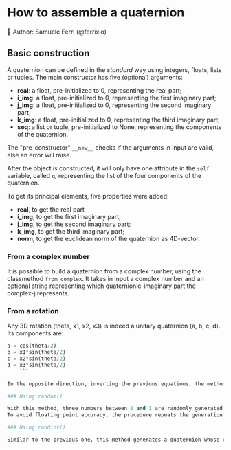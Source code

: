 # How to assemble a quaternion

🐉 Author: Samuele Ferri (@ferrixio)

## Basic construction

A quaternion can be defined in the _standard_ way using integers, floats, lists or tuples. The main constructor has five (optional) arguments:

+ **real**: a float, pre-initialized to 0, representing the real part;
+ **i_img**: a float, pre-initialized to 0, representing the first imaginary part;
+ **j_img**: a float, pre-initialized to 0, representing the second imaginary part;
+ **k_img**: a float, pre-initialized to 0, representing the third imaginary part;
+ **seq**: a list or tuple, pre-initialized to None, representing the components of the quaternion.

The "pre-constructor" `__new__` checks if the arguments in input are valid, else an error will raise.

After the object is constructed, it will only have one attribute in the `self` variable, called `q`, representing the list of the four components of the quaternion.

To get its principal elements, five properties were added:

+ **real**, to get the real part
+ **i_img**, to get the first imaginary part;
+ **j_img**, to get the second imaginary part;
+ **k_img**, to get the third imaginary part;
+ **norm**, to get the euclidean norm of the quaternion as 4D-vector.

### From a complex number

It is possible to build a quaternion from a complex number, using the classmethod `from_complex`. It takes in input a complex number and an optional string representing which quaternionic-imaginary part the complex-j represents.

### From a rotation

Any 3D rotation (theta, x1, x2, x3) is indeed a unitary quaternion (a, b, c, d). Its components are:

```py
a = cos(theta/2)
b = x1*sin(theta/2)
c = x2*sin(theta/2)
d = x3*sin(theta/2)
    ```

In the opposite direction, inverting the previous equations, the method fails when the real part of the quaternion is 1. In these cases, the rotation is set to (0,1,0,0).

### Using random()

With this method, three numbers between 0 and 1 are randomly generated. Then, the quaternion is setted to be unitary.
To avoid floating point accuracy, the procedure repeats the generation until it gets an unitary quaternion. 

### Using randint()

Similar to the previous one, this method generates a quaternion whose components are random integers. Those numbers are in range -50 to 50, but the user can extend (o reduce) these bounds.
